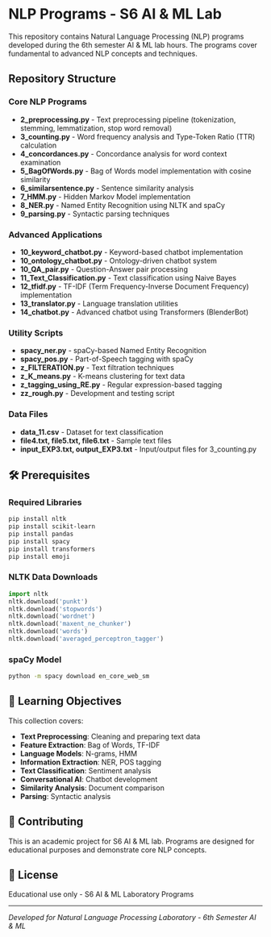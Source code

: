 # NLP Programs - S6 AI & ML Lab

This repository contains Natural Language Processing (NLP) programs developed during the 6th semester AI & ML lab hours. The programs cover fundamental to advanced NLP concepts and techniques.

## Repository Structure

### Core NLP Programs
- **2_preprocessing.py** - Text preprocessing pipeline (tokenization, stemming, lemmatization, stop word removal)
- **3_counting.py** - Word frequency analysis and Type-Token Ratio (TTR) calculation
- **4_concordances.py** - Concordance analysis for word context examination
- **5_BagOfWords.py** - Bag of Words model implementation with cosine similarity
- **6_similarsentence.py** - Sentence similarity analysis
- **7_HMM.py** - Hidden Markov Model implementation
- **8_NER.py** - Named Entity Recognition using NLTK and spaCy
- **9_parsing.py** - Syntactic parsing techniques

### Advanced Applications
- **10_keyword_chatbot.py** - Keyword-based chatbot implementation
- **10_ontology_chatbot.py** - Ontology-driven chatbot system
- **10_QA_pair.py** - Question-Answer pair processing
- **11_Text_Classification.py** - Text classification using Naive Bayes
- **12_tfidf.py** - TF-IDF (Term Frequency-Inverse Document Frequency) implementation
- **13_translator.py** - Language translation utilities
- **14_chatbot.py** - Advanced chatbot using Transformers (BlenderBot)

### Utility Scripts
- **spacy_ner.py** - spaCy-based Named Entity Recognition
- **spacy_pos.py** - Part-of-Speech tagging with spaCy
- **z_FILTERATION.py** - Text filtration techniques
- **z_K_means.py** - K-means clustering for text data
- **z_tagging_using_RE.py** - Regular expression-based tagging
- **zz_rough.py** - Development and testing script

### Data Files
- **data_11.csv** - Dataset for text classification
- **file4.txt, file5.txt, file6.txt** - Sample text files
- **input_EXP3.txt, output_EXP3.txt** - Input/output files for 3_counting.py

## 🛠️ Prerequisites

### Required Libraries
```bash
pip install nltk
pip install scikit-learn
pip install pandas
pip install spacy
pip install transformers
pip install emoji
```

### NLTK Data Downloads
```python
import nltk
nltk.download('punkt')
nltk.download('stopwords')
nltk.download('wordnet')
nltk.download('maxent_ne_chunker')
nltk.download('words')
nltk.download('averaged_perceptron_tagger')
```

### spaCy Model
```bash
python -m spacy download en_core_web_sm
```

## 🎯 Learning Objectives

This collection covers:
- **Text Preprocessing**: Cleaning and preparing text data
- **Feature Extraction**: Bag of Words, TF-IDF
- **Language Models**: N-grams, HMM
- **Information Extraction**: NER, POS tagging
- **Text Classification**: Sentiment analysis
- **Conversational AI**: Chatbot development
- **Similarity Analysis**: Document comparison
- **Parsing**: Syntactic analysis

## 🤝 Contributing

This is an academic project for S6 AI & ML lab. Programs are designed for educational purposes and demonstrate core NLP concepts.

## 📄 License

Educational use only - S6 AI & ML Laboratory Programs

---
*Developed for Natural Language Processing Laboratory - 6th Semester AI & ML*

